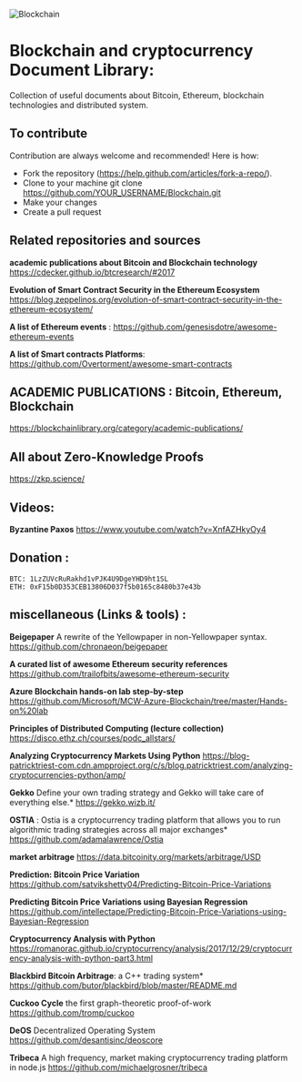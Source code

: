 ![Blockchain](https://www.digimarc.com/public_images/blockchain-1500x600.jpg)

# Blockchain and cryptocurrency Document Library:
Collection of useful documents about Bitcoin, Ethereum, blockchain technologies and distributed system.
## To contribute
Contribution are always welcome and recommended! Here is how:

 * Fork the repository (https://help.github.com/articles/fork-a-repo/).
 * Clone to your machine git clone https://github.com/YOUR_USERNAME/Blockchain.git
 * Make your changes
 * Create a pull request

## Related repositories and sources

**academic publications about Bitcoin and Blockchain technology**
https://cdecker.github.io/btcresearch/#2017

**Evolution of Smart Contract Security in the Ethereum Ecosystem**
https://blog.zeppelinos.org/evolution-of-smart-contract-security-in-the-ethereum-ecosystem/

**A list of Ethereum events** :
https://github.com/genesisdotre/awesome-ethereum-events

**A list of Smart contracts Platforms**:
https://github.com/Overtorment/awesome-smart-contracts

##  ACADEMIC PUBLICATIONS : Bitcoin, Ethereum, Blockchain
https://blockchainlibrary.org/category/academic-publications/

##  All about Zero-Knowledge Proofs
https://zkp.science/

## Videos:
**Byzantine Paxos**
https://www.youtube.com/watch?v=XnfAZHkyOy4

## Donation :

    BTC: 1LzZUVcRuRakhd1vPJK4U9DgeYHD9ht1SL
    ETH: 0xF15b0D353CEB13806D037f5b0165c8480b37e43b



## miscellaneous (Links & tools) :
**Beigepaper**
A rewrite of the Yellowpaper in non-Yellowpaper syntax.
https://github.com/chronaeon/beigepaper

**A curated list of awesome Ethereum security references**
https://github.com/trailofbits/awesome-ethereum-security

**Azure Blockchain hands-on lab step-by-step**
https://github.com/Microsoft/MCW-Azure-Blockchain/tree/master/Hands-on%20lab

**Principles of Distributed Computing (lecture collection)** 
https://disco.ethz.ch/courses/podc_allstars/

**Analyzing Cryptocurrency Markets Using Python**
https://blog-patricktriest-com.cdn.ampproject.org/c/s/blog.patricktriest.com/analyzing-cryptocurrencies-python/amp/

**Gekko** Define your own trading strategy and Gekko will take care of everything else.*
https://gekko.wizb.it/

**OSTIA** : Ostia is a cryptocurrency trading platform that allows you to run algorithmic trading strategies across all major exchanges*
https://github.com/adamalawrence/Ostia

**market arbitrage**
https://data.bitcoinity.org/markets/arbitrage/USD

**Prediction: Bitcoin Price Variation**
https://github.com/satvikshetty04/Predicting-Bitcoin-Price-Variations

**Predicting Bitcoin Price Variations using Bayesian Regression**
https://github.com/intellectape/Predicting-Bitcoin-Price-Variations-using-Bayesian-Regression

**Cryptocurrency Analysis with Python**
https://romanorac.github.io/cryptocurrency/analysis/2017/12/29/cryptocurrency-analysis-with-python-part3.html

**Blackbird Bitcoin Arbitrage**: a C++ trading system*
https://github.com/butor/blackbird/blob/master/README.md

**Cuckoo Cycle** the first graph-theoretic proof-of-work
https://github.com/tromp/cuckoo

**DeOS** Decentralized Operating System https://github.com/desantisinc/deoscore

**Tribeca** A high frequency, market making cryptocurrency trading platform in node.js
https://github.com/michaelgrosner/tribeca
